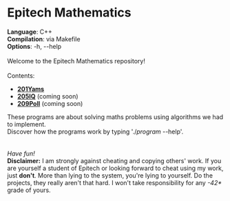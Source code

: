 # Epitech Mathematics

**Language**: C++<br>
**Compilation**: via Makefile<br>
**Options**: -h, --help<br>
<br>
Welcome to the Epitech Mathematics repository!<br>
<br>
Contents:

- [**201Yams**](https://github.com/QuentindiMeo/Epitech-Maths/tree/master/201yams)
- [**205IQ**]() (coming soon)
- [**209Poll**]() (coming soon)

These programs are about solving maths problems using algorithms we had to implement.<br>
Discover how the programs work by typing './<i>program</i> --help'.<br>
<br>
<br>
<i>Have fun!</i>
<br>
<b>Disclaimer:</b> I am strongly against cheating and copying others' work. If you are yourself a student of Epitech or looking forward to cheat using my work, just <b>don't</b>. More than lying to the system, you're lying to yourself. Do the projects, they really aren't that hard. I won't take responsibility for any <i>-42*</i> grade of yours.
